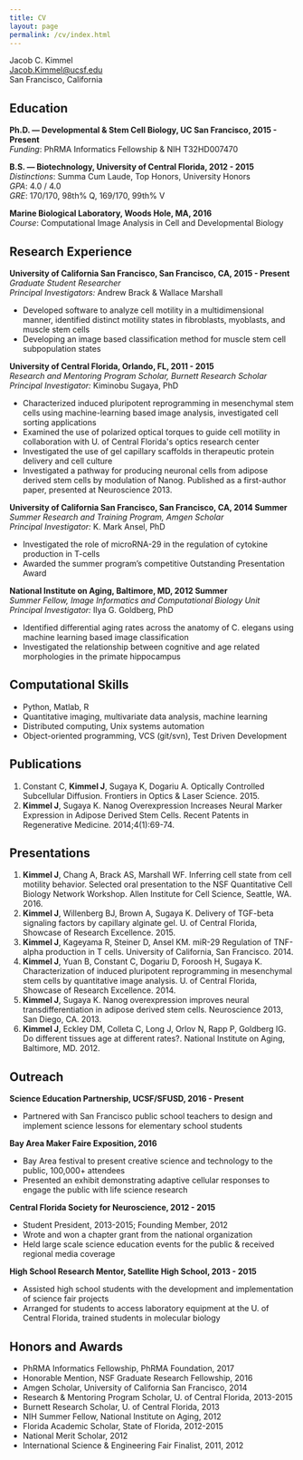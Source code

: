 ```yaml
---
title: CV
layout: page
permalink: /cv/index.html
---
```


Jacob C. Kimmel  
[Jacob.Kimmel@ucsf.edu](mailto:Jacob.Kimmel@ucsf.edu)  
San Francisco, California

## Education
**Ph.D. — Developmental & Stem Cell Biology, UC San Francisco, 2015 - Present** \
*Funding*: PhRMA Informatics Fellowship & NIH T32HD007470

**B.S. — Biotechnology, University of Central Florida, 2012 - 2015** \
*Distinctions*: Summa Cum Laude, Top Honors, University Honors \
*GPA*: 4.0 / 4.0 \
*GRE*: 170/170, 98th% Q, 169/170, 99th% V

**Marine Biological Laboratory, Woods Hole, MA, 2016** \
*Course*: Computational Image Analysis in Cell and Developmental Biology

## Research Experience

**University of California San Francisco, San Francisco, CA, 2015 - Present** \
*Graduate Student Researcher* \
*Principal Investigators:* Andrew Brack & Wallace Marshall

* Developed software to analyze cell motility in a multidimensional manner, identified distinct motility states in fibroblasts, myoblasts, and muscle stem cells
* Developing an image based classification method for muscle stem cell subpopulation states

**University of Central Florida, Orlando, FL, 2011 - 2015** \
*Research and Mentoring Program Scholar, Burnett Research Scholar* \
*Principal Investigator:* Kiminobu Sugaya, PhD

* Characterized induced pluripotent reprogramming in mesenchymal stem cells using machine-learning based image analysis, investigated cell sorting applications
* Examined the use of polarized optical torques to guide cell motility in collaboration with U. of Central Florida's optics research center
* Investigated the use of gel capillary scaffolds in therapeutic protein delivery and cell culture
* Investigated a pathway for producing neuronal cells from adipose derived stem cells by modulation of Nanog. Published as a first-author paper, presented at Neuroscience 2013.

**University of California San Francisco, San Francisco, CA, 2014 Summer** \
*Summer Research and Training Program, Amgen Scholar* \
*Principal Investigator:* K. Mark Ansel, PhD

* Investigated the role of microRNA-29 in the regulation of cytokine production in T-cells
* Awarded the summer program’s competitive Outstanding Presentation Award

**National Institute on Aging, Baltimore, MD, 2012 Summer** \
*Summer Fellow, Image Informatics and Computational Biology Unit* \
*Principal Investigator:* Ilya G. Goldberg, PhD

* Identified differential aging rates across the anatomy of C. elegans using machine learning based image classification
* Investigated the relationship between cognitive and age related morphologies in the primate hippocampus

## Computational Skills

* Python, Matlab, R
* Quantitative imaging, multivariate data analysis, machine learning
* Distributed computing, Unix systems automation
* Object-oriented programming, VCS (git/svn), Test Driven Development

## Publications

1. Constant C, **Kimmel J**, Sugaya K, Dogariu A. Optically Controlled Subcellular Diffusion. Frontiers in Optics & Laser Science. 2015.
2. **Kimmel J**, Sugaya K. Nanog Overexpression Increases Neural Marker Expression in Adipose Derived Stem Cells. Recent Patents in Regenerative Medicine. 2014;4(1):69-74.

## Presentations

1. **Kimmel J**, Chang A, Brack AS, Marshall WF. Inferring cell state from cell motility behavior. Selected oral presentation to the NSF Quantitative Cell Biology Network Workshop. Allen Institute for Cell Science, Seattle, WA. 2016.
2. **Kimmel J**, Willenberg BJ, Brown A, Sugaya K. Delivery of TGF-beta signaling factors by capillary alginate gel. U. of Central Florida, Showcase of Research Excellence. 2015.
3. **Kimmel J**, Kageyama R, Steiner D, Ansel KM. miR-29 Regulation of TNF-alpha production in T cells. University of California, San Francisco. 2014.
4. **Kimmel J**, Yuan B, Constant C, Dogariu D, Foroosh H, Sugaya K. Characterization of induced pluripotent reprogramming in mesenchymal stem cells by quantitative image analysis. U. of Central Florida, Showcase of Research Excellence. 2014.
5. **Kimmel J**, Sugaya K. Nanog overexpression improves neural transdifferentiation in adipose derived stem cells. Neuroscience 2013, San Diego, CA. 2013.
6. **Kimmel J**, Eckley DM, Colleta C, Long J, Orlov N, Rapp P, Goldberg IG. Do different tissues age at different rates?. National Institute on Aging, Baltimore, MD. 2012.

## Outreach

**Science Education Partnership, UCSF/SFUSD, 2016 - Present**

* Partnered with San Francisco public school teachers to design and implement science lessons for elementary school students

**Bay Area Maker Faire Exposition, 2016**

* Bay Area festival to present creative science and technology to the public, 100,000+ attendees
* Presented an exhibit demonstrating adaptive cellular responses to engage the public with life science research

**Central Florida Society for Neuroscience, 2012 - 2015**

* Student President, 2013-2015; Founding Member, 2012
* Wrote and won a chapter grant from the national organization
* Held large scale science education events for the public & received regional media coverage

**High School Research Mentor, Satellite High School, 2013 - 2015**

* Assisted high school students with the development and implementation of science fair projects
* Arranged for students to access laboratory equipment at the U. of Central Florida, trained students in molecular biology

## Honors and Awards

* PhRMA Informatics Fellowship, PhRMA Foundation, 2017
* Honorable Mention, NSF Graduate Research Fellowship,  2016
* Amgen Scholar, University of California San Francisco, 2014
* Research & Mentoring Program Scholar, U. of Central Florida, 2013-2015
* Burnett Research Scholar, U. of Central Florida, 2013
* NIH Summer Fellow, National Institute on Aging, 2012
* Florida Academic Scholar, State of Florida, 2012-2015
* National Merit Scholar, 2012
* International Science & Engineering Fair Finalist, 2011, 2012
